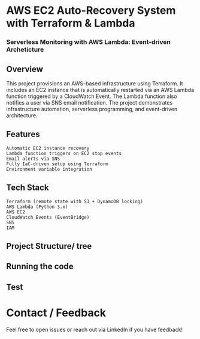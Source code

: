 # AWS EC2 Auto-Recovery System with Terraform & Lambda
###     Serverless Monitoring with AWS Lambda: Event-driven Archeticture 
## Overview
This project provisions an AWS-based infrastructure using Terraform. It includes an EC2 instance that is automatically restarted via an AWS Lambda function triggered by a CloudWatch Event. The Lambda function also notifies a user via SNS email notification. The project demonstrates infrastructure automation, serverless programming, and event-driven architecture.
## Features
    Automatic EC2 instance recovery
    Lambda function triggers on EC2 stop events
    Email alerts via SNS
    Fully IaC-driven setup using Terraform
    Environment variable integration
## Tech Stack
    Terraform (remote state with S3 + DynamoDB locking)
    AWS Lambda (Python 3.x)
    AWS EC2
    CloudWatch Events (EventBridge)
    SNS
    IAM
## Project Structure/ tree
## Running the code
## Test 

# Contact / Feedback
Feel free to open issues or reach out via LinkedIn if you have feedback!

